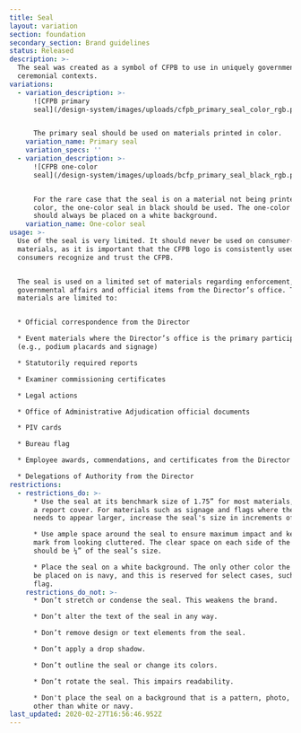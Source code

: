 ```yaml
---
title: Seal
layout: variation
section: foundation
secondary_section: Brand guidelines
status: Released
description: >-
  The seal was created as a symbol of CFPB to use in uniquely governmental and
  ceremonial contexts.
variations:
  - variation_description: >-
      ![CFPB primary
      seal](/design-system/images/uploads/cfpb_primary_seal_color_rgb.png)


      The primary seal should be used on materials printed in color.
    variation_name: Primary seal
    variation_specs: ''
  - variation_description: >-
      ![CFPB one-color
      seal](/design-system/images/uploads/bcfp_primary_seal_black_rgb.png)


      For the rare case that the seal is on a material not being printed in full
      color, the one-color seal in black should be used. The one-color seal
      should always be placed on a white background.
    variation_name: One-color seal
usage: >-
  Use of the seal is very limited. It should never be used on consumer-facing
  materials, as it is important that the CFPB logo is consistently used to help
  consumers recognize and trust the CFPB.  


  The seal is used on a limited set of materials regarding enforcement,
  governmental affairs and official items from the Director’s office. These
  materials are limited to: 


  * Official correspondence from the Director

  * Event materials where the Director’s office is the primary participant
  (e.g., podium placards and signage) 

  * Statutorily required reports  

  * Examiner commissioning certificates 

  * Legal actions 

  * Office of Administrative Adjudication official documents 

  * PIV cards 

  * Bureau flag 

  * Employee awards, commendations, and certificates from the Director 

  * Delegations of Authority from the Director
restrictions:
  - restrictions_do: >-
      * Use the seal at its benchmark size of 1.75” for most materials, such as
      a report cover. For materials such as signage and flags where the seal
      needs to appear larger, increase the seal's size in increments of 0.5”.  

      * Use ample space around the seal to ensure maximum impact and keep the
      mark from looking cluttered. The clear space on each side of the seal
      should be ¼” of the seal’s size.  

      * Place the seal on a white background. The only other color the seal may
      be placed on is navy, and this is reserved for select cases, such as CFPB'
      flag.
    restrictions_do_not: >-
      * Don’t stretch or condense the seal. This weakens the brand.  

      * Don’t alter the text of the seal in any way. 

      * Don’t remove design or text elements from the seal.  

      * Don’t apply a drop shadow. 

      * Don’t outline the seal or change its colors. 

      * Don’t rotate the seal. This impairs readability. 

      * Don't place the seal on a background that is a pattern, photo, or color
      other than white or navy.
last_updated: 2020-02-27T16:56:46.952Z
---
```


